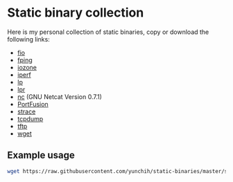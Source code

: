 
# Static binary collection

Here is my personal collection of static binaries, copy or download the following links:

- [fio](https://raw.githubusercontent.com/yunchih/static-binaries/master/fio)
- [fping](https://raw.githubusercontent.com/yunchih/static-binaries/master/fping)
- [iozone](https://raw.githubusercontent.com/yunchih/static-binaries/master/iozone)
- [iperf](https://raw.githubusercontent.com/yunchih/static-binaries/master/iperf)
- [lp](https://raw.githubusercontent.com/yunchih/static-binaries/master/lp)
- [lpr](https://raw.githubusercontent.com/yunchih/static-binaries/master/lpr)
- [nc](https://raw.githubusercontent.com/yunchih/static-binaries/master/nc) (GNU Netcat Version 0.7.1)
- [PortFusion](https://raw.githubusercontent.com/yunchih/static-binaries/master/PortFusion)
- [strace](https://raw.githubusercontent.com/yunchih/static-binaries/master/strace)
- [tcpdump](https://raw.githubusercontent.com/yunchih/static-binaries/master/tcpdump)
- [tftp](https://raw.githubusercontent.com/yunchih/static-binaries/master/tftp)
- [wget](https://raw.githubusercontent.com/yunchih/static-binaries/master/wget)

## Example usage

```bash
wget https://raw.githubusercontent.com/yunchih/static-binaries/master/strace -O /tmp/strace && chmod +x /tmp/strace
```
